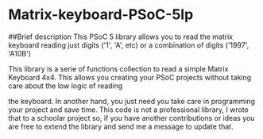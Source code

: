 # Matrix-keyboard-PSoC-5lp

##Brief description
This PSoC 5 library allows you to read the matrix keyboard reading just digits ('1', 'A', etc) or a combination of digits  ('1997', 'A10B')

This library is a serie of functions collection to read a simple Matrix Keyboard 4x4. This allows you creating your PSoC projects without taking care about the low logic of reading

the keyboard. In another hand, you just need you take care in programming your project and save time. This code is not a professional library, I wrote that to a schoolar project so,
if you have another contributions or ideas you are free to extend the library and send me a message to update that.

